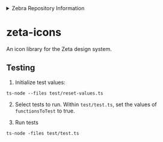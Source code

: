 <details>
    <summary>Zebra Repository Information</summary>
    <ul>
        <li> Zebra Business Unit : DMO - I&D Team </li>
        <li> Zebra Manager : ncvt73 </li>
        <li> Zebra Repo Admin: mikecoomber </li>
        <li> Zebra Jira Project ID: N/A  </li>
        <li> Product: zeta-icons</li>
        <li> Topics: zeta-icons, icon library</li>
    </ul>
</details>

# zeta-icons

An icon library for the Zeta design system.

## Testing

1. Initialize test values:

`ts-node --files test/reset-values.ts`

2. Select tests to run. Within `test/test.ts`, set the values of `functionsToTest` to true.

3. Run tests

`ts-node -files test/test.ts`
